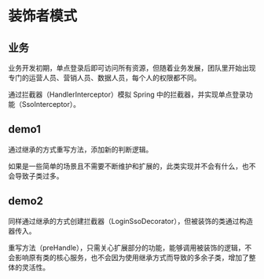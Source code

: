 # 装饰者模式

## 业务

业务开发初期，单点登录后即可访问所有资源，但随着业务发展，团队里开始出现专门的运营人员、营销人员、数据人员，每个人的权限都不同。

通过拦截器（HandlerInterceptor）模拟 Spring 中的拦截器，并实现单点登录功能（SsoInterceptor）。

## demo1

通过继承的方式重写方法，添加新的判断逻辑。

如果是一些简单的场景且不需要不断维护和扩展的，此类实现并不会有什么，也不会导致子类过多。

## demo2

同样通过继承的方式创建拦截器（LoginSsoDecorator），但被装饰的类通过构造器传入。

重写方法（preHandle），只需关心扩展部分的功能，能够调用被装饰的逻辑，不会影响原有类的核心服务，也不会因为使用继承方式而导致的多余子类，增加了整体的灵活性。